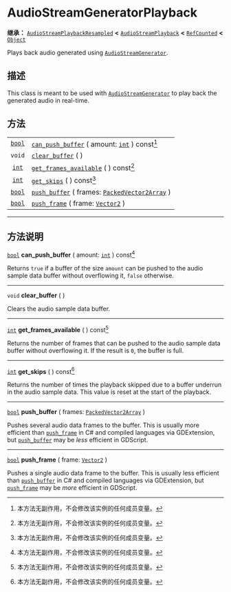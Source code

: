 <!-- ⚠ 请勿编辑本文件 ⚠ -->
<!-- 本文档使用脚本从 WeDot 引擎源码仓库生成。 -->
<!-- 生成脚本：https://github.com/WeDot-Engine/WeDot/tree/4.3/doc/tools/make_md.py； -->
<!-- 原文件：https://github.com/WeDot-Engine/WeDot/tree/4.3/doc/classes/AudioStreamGeneratorPlayback.xml。 -->

<div id="_class_audiostreamgeneratorplayback"></div>

# AudioStreamGeneratorPlayback

**继承：** [`AudioStreamPlaybackResampled`](class_audiostreamplaybackresampled.md) **<** [`AudioStreamPlayback`](class_audiostreamplayback.md) **<** [`RefCounted`](class_refcounted.md) **<** [`Object`](class_object.md)

Plays back audio generated using [`AudioStreamGenerator`](class_audiostreamgenerator.md).

## 描述

This class is meant to be used with [`AudioStreamGenerator`](class_audiostreamgenerator.md) to play back the generated audio in real-time.

## 方法

|||
|:-:|:--|
| [`bool`](class_bool.md) | [`can_push_buffer`](#class_audiostreamgeneratorplayback_method_can_push_buffer) ( amount: [`int`](class_int.md) ) const[^const]         |
| `void`                  | [`clear_buffer`](#class_audiostreamgeneratorplayback_method_clear_buffer) ( )                                                           |
| [`int`](class_int.md)   | [`get_frames_available`](#class_audiostreamgeneratorplayback_method_get_frames_available) ( ) const[^const]                             |
| [`int`](class_int.md)   | [`get_skips`](#class_audiostreamgeneratorplayback_method_get_skips) ( ) const[^const]                                                   |
| [`bool`](class_bool.md) | [`push_buffer`](#class_audiostreamgeneratorplayback_method_push_buffer) ( frames: [`PackedVector2Array`](class_packedvector2array.md) ) |
| [`bool`](class_bool.md) | [`push_frame`](#class_audiostreamgeneratorplayback_method_push_frame) ( frame: [`Vector2`](class_vector2.md) )                          |

<!-- rst-class:: classref-section-separator -->

---

## 方法说明

<div id="_class_audiostreamgeneratorplayback_method_can_push_buffer"></div>

[`bool`](class_bool.md) **can_push_buffer** ( amount: [`int`](class_int.md) ) const[^const]<div id="class_audiostreamgeneratorplayback_method_can_push_buffer"></div>

Returns `true` if a buffer of the size `amount` can be pushed to the audio sample data buffer without overflowing it, `false` otherwise.

<!-- rst-class:: classref-item-separator -->

---

<div id="_class_audiostreamgeneratorplayback_method_clear_buffer"></div>

`void` **clear_buffer** ( )<div id="class_audiostreamgeneratorplayback_method_clear_buffer"></div>

Clears the audio sample data buffer.

<!-- rst-class:: classref-item-separator -->

---

<div id="_class_audiostreamgeneratorplayback_method_get_frames_available"></div>

[`int`](class_int.md) **get_frames_available** ( ) const[^const]<div id="class_audiostreamgeneratorplayback_method_get_frames_available"></div>

Returns the number of frames that can be pushed to the audio sample data buffer without overflowing it. If the result is `0`, the buffer is full.

<!-- rst-class:: classref-item-separator -->

---

<div id="_class_audiostreamgeneratorplayback_method_get_skips"></div>

[`int`](class_int.md) **get_skips** ( ) const[^const]<div id="class_audiostreamgeneratorplayback_method_get_skips"></div>

Returns the number of times the playback skipped due to a buffer underrun in the audio sample data. This value is reset at the start of the playback.

<!-- rst-class:: classref-item-separator -->

---

<div id="_class_audiostreamgeneratorplayback_method_push_buffer"></div>

[`bool`](class_bool.md) **push_buffer** ( frames: [`PackedVector2Array`](class_packedvector2array.md) )<div id="class_audiostreamgeneratorplayback_method_push_buffer"></div>

Pushes several audio data frames to the buffer. This is usually more efficient than [`push_frame`](#class_audiostreamgeneratorplayback_method_push_frame) in C# and compiled languages via GDExtension, but [`push_buffer`](#class_audiostreamgeneratorplayback_method_push_buffer) may be *less* efficient in GDScript.

<!-- rst-class:: classref-item-separator -->

---

<div id="_class_audiostreamgeneratorplayback_method_push_frame"></div>

[`bool`](class_bool.md) **push_frame** ( frame: [`Vector2`](class_vector2.md) )<div id="class_audiostreamgeneratorplayback_method_push_frame"></div>

Pushes a single audio data frame to the buffer. This is usually less efficient than [`push_buffer`](#class_audiostreamgeneratorplayback_method_push_buffer) in C# and compiled languages via GDExtension, but [`push_frame`](#class_audiostreamgeneratorplayback_method_push_frame) may be *more* efficient in GDScript.

[^virtual]: 本方法通常需要用户覆盖才能生效。
[^const]: 本方法无副作用，不会修改该实例的任何成员变量。
[^vararg]: 本方法除了能接受在此处描述的参数外，还能够继续接受任意数量的参数。
[^constructor]: 本方法用于构造某个类型。
[^static]: 调用本方法无需实例，可直接使用类名进行调用。
[^operator]: 本方法描述的是使用本类型作为左操作数的有效运算符。
[^bitfield]: 这个值是由下列位标志构成位掩码的整数。
[^void]: 无返回值。
